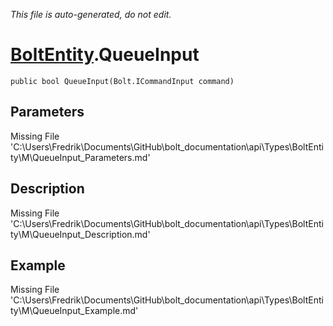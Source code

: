 *This file is auto-generated, do not edit.*

# [BoltEntity](Types/BoltEntity.md).QueueInput
`public bool QueueInput(Bolt.ICommandInput command)`
## Parameters
Missing File 'C:\Users\Fredrik\Documents\GitHub\bolt_documentation\api\Types\BoltEntity\M\QueueInput_Parameters.md'
## Description
Missing File 'C:\Users\Fredrik\Documents\GitHub\bolt_documentation\api\Types\BoltEntity\M\QueueInput_Description.md'
## Example
Missing File 'C:\Users\Fredrik\Documents\GitHub\bolt_documentation\api\Types\BoltEntity\M\QueueInput_Example.md'
